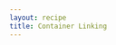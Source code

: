 ```yaml
---
layout: recipe
title: Container Linking
---
```


<script type="text/javascript" src="https://asciinema.org/a/26945.js" id="asciicast-26945" async></script>
